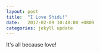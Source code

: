 ```yaml
---
layout: post
title:  "I Love Shidi!"
date:   2017-02-09 10:48:00 +0800
categories: jekyll update
---
```

It's all because love!